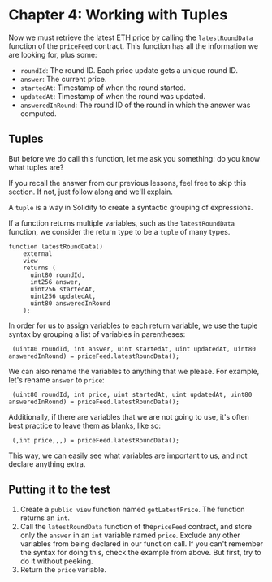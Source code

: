 # Chapter 4: Working with Tuples

Now we must retrieve the latest ETH price by calling the `latestRoundData` function of the `priceFeed` contract. This function has all the information we are looking for, plus some:

- `roundId`: The round ID. Each price update gets a unique round ID.
- `answer`: The current price.
- `startedAt`: Timestamp of when the round started.
- `updatedAt`: Timestamp of when the round was updated.
- `answeredInRound`: The round ID of the round in which the answer was computed.

## Tuples

But before we do call this function, let me ask you something: do you know what tuples are?

If you recall the answer from our previous lessons, feel free to skip this section. If not, just follow along and we'll explain.

A `tuple` is a way in Solidity to create a syntactic grouping of expressions.

If a function returns multiple variables, such as the `latestRoundData` function, we consider the return type to be a `tuple` of many types.

```
function latestRoundData()
    external
    view
    returns (
      uint80 roundId,
      int256 answer,
      uint256 startedAt,
      uint256 updatedAt,
      uint80 answeredInRound
    );

```

In order for us to assign variables to each return variable, we use the tuple syntax by grouping a list of variables in parentheses:

```
 (uint80 roundId, int answer, uint startedAt, uint updatedAt, uint80 answeredInRound) = priceFeed.latestRoundData();

```

We can also rename the variables to anything that we please. For example, let's rename `answer` to `price`:

```
 (uint80 roundId, int price, uint startedAt, uint updatedAt, uint80 answeredInRound) = priceFeed.latestRoundData();

```

Additionally, if there are variables that we are not going to use, it's often best practice to leave them as blanks, like so:

```
 (,int price,,,) = priceFeed.latestRoundData();

```

This way, we can easily see what variables are important to us, and not declare anything extra.

## Putting it to the test

1.  Create a `public view` function named `getLatestPrice`. The function returns an `int`.
2.  Call the `latestRoundData` function of the`priceFeed` contract, and store only the `answer` in an `int` variable named `price`. Exclude any other variables from being declared in our function call. If you can't remember the syntax for doing this, check the example from above. But first, try to do it without peeking.
3.  Return the `price` variable.
